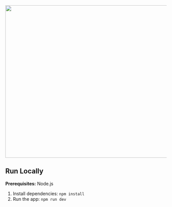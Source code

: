 <div align="center">
<img width="1200" height="475" alt="GHBanner" src="https://www.designcrowd.com/design/5488167" />
</div>

## Run Locally

**Prerequisites:**  Node.js


1. Install dependencies:
   `npm install`
2. Run the app:
   `npm run dev`
